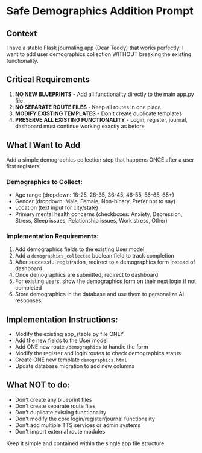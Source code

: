 # Safe Demographics Addition Prompt

## Context
I have a stable Flask journaling app (Dear Teddy) that works perfectly. I want to add user demographics collection WITHOUT breaking the existing functionality.

## Critical Requirements
1. **NO NEW BLUEPRINTS** - Add all functionality directly to the main app.py file
2. **NO SEPARATE ROUTE FILES** - Keep all routes in one place
3. **MODIFY EXISTING TEMPLATES** - Don't create duplicate templates
4. **PRESERVE ALL EXISTING FUNCTIONALITY** - Login, register, journal, dashboard must continue working exactly as before

## What I Want to Add
Add a simple demographics collection step that happens ONCE after a user first registers:

### Demographics to Collect:
- Age range (dropdown: 18-25, 26-35, 36-45, 46-55, 56-65, 65+)
- Gender (dropdown: Male, Female, Non-binary, Prefer not to say)
- Location (text input for city/state)
- Primary mental health concerns (checkboxes: Anxiety, Depression, Stress, Sleep issues, Relationship issues, Work stress, Other)

### Implementation Requirements:
1. Add demographics fields to the existing User model
2. Add a `demographics_collected` boolean field to track completion
3. After successful registration, redirect to a demographics form instead of dashboard
4. Once demographics are submitted, redirect to dashboard
5. For existing users, show the demographics form on their next login if not completed
6. Store demographics in the database and use them to personalize AI responses

## Implementation Instructions:
- Modify the existing app_stable.py file ONLY
- Add the new fields to the User model
- Add ONE new route `/demographics` to handle the form
- Modify the register and login routes to check demographics status
- Create ONE new template `demographics.html`
- Update database migration to add new columns

## What NOT to do:
- Don't create any blueprint files
- Don't create separate route files
- Don't duplicate existing functionality
- Don't modify the core login/register/journal functionality
- Don't add multiple TTS services or admin systems
- Don't import external route modules

Keep it simple and contained within the single app file structure.